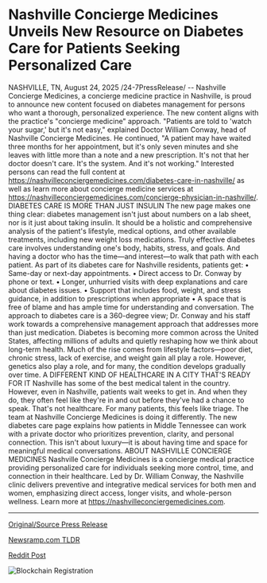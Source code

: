 # Nashville Concierge Medicines Unveils New Resource on Diabetes Care for Patients Seeking Personalized Care

NASHVILLE, TN, August 24, 2025 /24-7PressRelease/ -- Nashville Concierge Medicines, a concierge medicine practice in Nashville, is proud to announce new content focused on diabetes management for persons who want a thorough, personalized experience. The new content aligns with the practice's "concierge medicine" approach.  "Patients are told to 'watch your sugar,' but it's not easy," explained Doctor William Conway, head of Nashville Concierge Medicines. He continued, "A patient may have waited three months for her appointment, but it's only seven minutes and she leaves with little more than a note and a new prescription. It's not that her doctor doesn't care. It's the system. And it's not working."  Interested persons can read the full content at https://nashvilleconciergemedicines.com/diabetes-care-in-nashville/ as well as learn more about concierge medicine services at https://nashvilleconciergemedicines.com/concierge-physician-in-nashville/.  DIABETES CARE IS MORE THAN JUST INSULIN  The new page makes one thing clear: diabetes management isn't just about numbers on a lab sheet, nor is it just about taking insulin. It should be a holistic and comprehensive analysis of the patient's lifestyle, medical options, and other available treatments, including new weight loss medications. Truly effective diabetes care involves understanding one's body, habits, stress, and goals. And having a doctor who has the time—and interest—to walk that path with each patient.  As part of its diabetes care for Nashville residents, patients get: • Same-day or next-day appointments. • Direct access to Dr. Conway by phone or text. • Longer, unhurried visits with deep explanations and care about diabetes issues. • Support that includes food, weight, and stress guidance, in addition to prescriptions when appropriate • A space that is free of blame and has ample time for understanding and conversation.  The approach to diabetes care is a 360-degree view; Dr. Conway and his staff work towards a comprehensive management approach that addresses more than just medication. Diabetes is becoming more common across the United States, affecting millions of adults and quietly reshaping how we think about long-term health. Much of the rise comes from lifestyle factors—poor diet, chronic stress, lack of exercise, and weight gain all play a role. However, genetics also play a role, and for many, the condition develops gradually over time.  A DIFFERENT KIND OF HEALTHCARE IN A CITY THAT'S READY FOR IT  Nashville has some of the best medical talent in the country. However, even in Nashville, patients wait weeks to get in. And when they do, they often feel like they're in and out before they've had a chance to speak. That's not healthcare. For many patients, this feels like triage.  The team at Nashville Concierge Medicines is doing it differently. The new diabetes care page explains how patients in Middle Tennessee can work with a private doctor who prioritizes prevention, clarity, and personal connection. This isn't about luxury—it is about having time and space for meaningful medical conversations.  ABOUT NASHVILLE CONCIERGE MEDICINES  Nashville Concierge Medicines is a concierge medical practice providing personalized care for individuals seeking more control, time, and connection in their healthcare. Led by Dr. William Conway, the Nashville clinic delivers preventive and integrative medical services for both men and women, emphasizing direct access, longer visits, and whole-person wellness. Learn more at https://nashvilleconciergemedicines.com. 

---

[Original/Source Press Release](https://www.24-7pressrelease.com/press_release/526140/nashville-concierge-medicines-unveils-new-resource-on-diabetes-care-for-patients-seeking-personalized-care)
                    

[Newsramp.com TLDR](https://newsramp.com/curated-news/nashville-clinic-revolutionizes-diabetes-care-with-personalized-concierge-medicine/5ee28e7bb5c854199e4a4dd15beeaddd) 

 



[Reddit Post](https://www.reddit.com/r/HealthCareNewsInfo/comments/1myp45t/nashville_clinic_revolutionizes_diabetes_care/) 



![Blockchain Registration](https://cdn.newsramp.app/24-7PressRelease/qrcode/258/24/seekPVKs.webp)